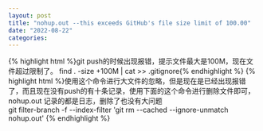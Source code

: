 ```yaml
---
layout: post
title: "nohup.out --this exceeds GitHub's file size limit of 100.00"
date: "2022-08-22"
categories: 
---
```

{% highlight html %}git push的时候出现报错，提示文件最大是100M，现在文件超过限制了。
find . -size +100M | cat &gt;&gt; .gitignore{% endhighlight %}
{% highlight html %}使用这个命令进行大文件的忽略，但是现在是已经出现报错了，而且现在没有push的有十条记录，使用下面的这个命令进行删除文件即可，nohup.out 记录的都是日志，删除了也没有大问题<br />
git filter-branch -f --index-filter &#39;git rm --cached --ignore-unmatch nohup.out&#39; {% endhighlight %}
<p>&nbsp;</p>
